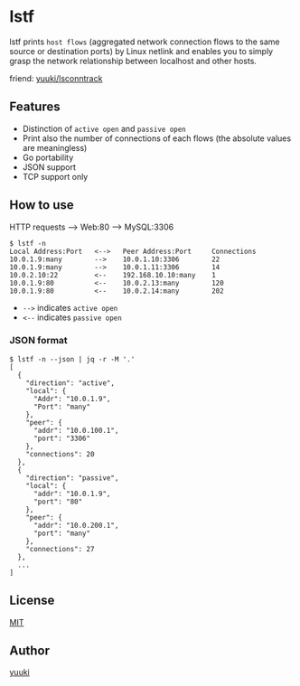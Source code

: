 # lstf

[license]: https://github.com/yuuki/lstf/blob/master/LICENSE

lstf prints `host flows` (aggregated network connection flows to the same source or destination ports) by Linux netlink and enables you to simply grasp the network relationship between localhost and other hosts.

friend: [yuuki/lsconntrack](https://github.com/yuuki/lsconntrack)

## Features

- Distinction of `active open` and `passive open`
- Print also the number of connections of each flows (the absolute values are meaningless)
- Go portability
- JSON support
- TCP support only

## How to use

HTTP requests --> Web:80 --> MySQL:3306

```shell
$ lstf -n
Local Address:Port   <-->   Peer Address:Port     Connections
10.0.1.9:many        -->    10.0.1.10:3306        22
10.0.1.9:many        -->    10.0.1.11:3306        14
10.0.2.10:22         <--    192.168.10.10:many    1
10.0.1.9:80          <--    10.0.2.13:many        120
10.0.1.9:80          <--    10.0.2.14:many        202
```

- `-->` indicates `active open`
- `<--` indicates `passive open`

### JSON format

```shell
$ lstf -n --json | jq -r -M '.'
[
  {
    "direction": "active",
    "local": {
      "Addr": "10.0.1.9",
      "Port": "many"
    },
    "peer": {
      "addr": "10.0.100.1",
      "port": "3306"
    },
    "connections": 20
  },
  {
    "direction": "passive",
    "local": {
      "addr": "10.0.1.9",
      "port": "80"
    },
    "peer": {
      "addr": "10.0.200.1",
      "port": "many"
    },
    "connections": 27
  },
  ...
]
```

## License

[MIT][license]

## Author

[yuuki](https://github.com/yuuki)
